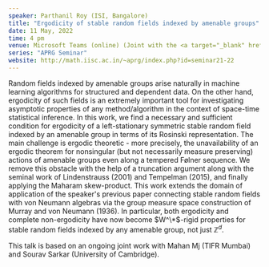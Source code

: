 ```yaml
---
speaker: Parthanil Roy (ISI, Bangalore)
title: "Ergodicity of stable random fields indexed by amenable groups"
date: 11 May, 2022
time: 4 pm
venue: Microsoft Teams (online) (Joint with the <a target="_blank" href="http://math.iisc.ac.in/geometry-topology-seminar.html">Geometry & Topology Seminar</a>)
series: "APRG Seminar"
website: http://math.iisc.ac.in/~aprg/index.php?id=seminar21-22
---
```


Random fields indexed by amenable groups arise naturally in machine learning algorithms for
structured and dependent data. On the other hand, ergodicity of such fields is an extremely
important tool for investigating asymptotic properties of any method/algorithm in the context
of space-time statistical inference. In this work, we find a necessary and sufficient condition
for ergodicity of a left-stationary symmetric stable random field indexed by an amenable group
in terms of its Rosinski representation. The main challenge is ergodic theoretic - more precisely,
the unavailability of an ergodic theorem for nonsingular (but not necessarily measure preserving)
actions of amenable groups even along a tempered Følner sequence. We remove this obstacle with
the help of a truncation argument along with the seminal work of Lindenstrauss (2001) and
Tempelman (2015), and finally applying the Maharam skew-product. This work extends the domain of
application of the speaker's previous paper connecting stable random fields with von Neumann
algebras via the group measure space construction of Murray and von Neumann (1936). In particular,
both ergodicity and complete non-ergodicity have now become $W^\*$-rigid properties for stable
random fields indexed by any amenable group, not just $\mathbb{Z}^d$.

This talk is based on an ongoing joint work with Mahan Mj (TIFR Mumbai) and Sourav Sarkar (University of Cambridge).
